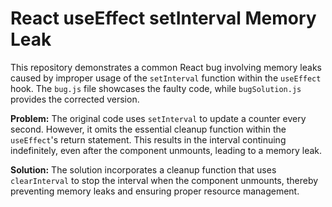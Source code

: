 # React useEffect setInterval Memory Leak

This repository demonstrates a common React bug involving memory leaks caused by improper usage of the `setInterval` function within the `useEffect` hook.  The `bug.js` file showcases the faulty code, while `bugSolution.js` provides the corrected version.

**Problem:**
The original code uses `setInterval` to update a counter every second. However, it omits the essential cleanup function within the `useEffect`'s return statement. This results in the interval continuing indefinitely, even after the component unmounts, leading to a memory leak.

**Solution:**
The solution incorporates a cleanup function that uses `clearInterval` to stop the interval when the component unmounts, thereby preventing memory leaks and ensuring proper resource management.
